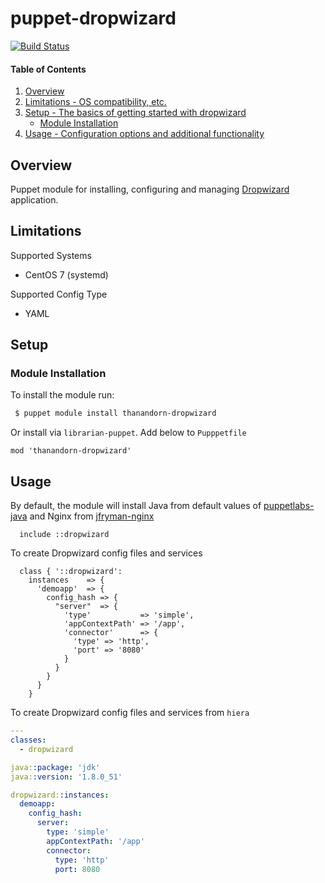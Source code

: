 # puppet-dropwizard

[![Build Status](https://travis-ci.org/thanandorn/puppet-dropwizard.svg?branch=master)](https://travis-ci.org/thanandorn/puppet-dropwizard)

#### Table of Contents

1. [Overview](#overview)
2. [Limitations - OS compatibility, etc.](#limitations)
3. [Setup - The basics of getting started with dropwizard](#setup)
    * [Module Installation](#module-installation)
4. [Usage - Configuration options and additional functionality](#usage)

## Overview

Puppet module for installing, configuring and managing [Dropwizard](https://www.dropwizard.io) application.

## Limitations

Supported Systems
* CentOS 7 (systemd)

Supported Config Type
* YAML


## Setup

### Module Installation

To install the module run:

```bash
 $ puppet module install thanandorn-dropwizard
```

Or install via `librarian-puppet`. Add below to `Pupppetfile`

```
mod 'thanandorn-dropwizard'
```

## Usage

By default, the module will install Java from default values of [puppetlabs-java](https://github.com/puppetlabs/puppetlabs-java) and Nginx from [jfryman-nginx](https://github.com/jfryman/puppet-nginx)

```puppet
  include ::dropwizard
```

To create Dropwizard config files and services

```puppet
  class { '::dropwizard':
    instances    => {
      'demoapp'  => {
        config_hash => {
          "server"  => {
            'type'           => 'simple',
            'appContextPath' => '/app',
            'connector'      => {
              'type' => 'http',
              'port' => '8080'
            }
          }
        }
      }
    }
```

To create Dropwizard config files and services from `hiera`

```yaml
---
classes:
  - dropwizard

java::package: 'jdk'
java::version: '1.8.0_51'

dropwizard::instances:
  demoapp:
    config_hash:
      server:
        type: 'simple'
        appContextPath: '/app'
        connector:
          type: 'http'
          port: 8080
```

